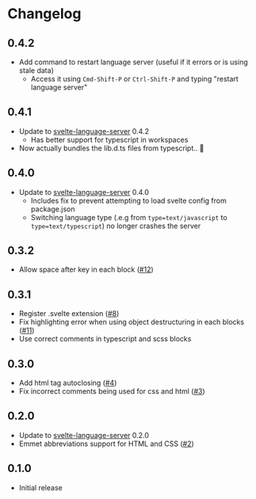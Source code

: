 # Changelog

## 0.4.2

*   Add command to restart language server (useful if it errors or is using stale data)
    *   Access it using `Cmd-Shift-P` or `Ctrl-Shift-P` and typing "restart language server"

## 0.4.1

*   Update to [svelte-language-server](https://github.com/UnwrittenFun/svelte-language-server/tree/v0.4.2) 0.4.2
    *   Has better support for typescript in workspaces
*   Now actually bundles the lib.d.ts files from typescript.. 🤦

## 0.4.0

*   Update to [svelte-language-server](https://github.com/UnwrittenFun/svelte-language-server/tree/v0.4.0) 0.4.0
    *   Includes fix to prevent attempting to load svelte config from package.json
    *   Switching language type (.e.g from `type=text/javascript` to `type=text/typescript`) no longer crashes the server

## 0.3.2

*   Allow space after key in each block ([#12](https://github.com/UnwrittenFun/svelte-vscode/issues/12))

## 0.3.1

*   Register .svelte extension ([#8](https://github.com/UnwrittenFun/svelte-vscode/pull/8))
*   Fix highlighting error when using object destructuring in each blocks ([#11](https://github.com/UnwrittenFun/svelte-vscode/issues/11))
*   Use correct comments in typescript and scss blocks

## 0.3.0

*   Add html tag autoclosing ([#4](https://github.com/UnwrittenFun/svelte-vscode/pull/4))
*   Fix incorrect comments being used for css and html ([#3](https://github.com/UnwrittenFun/svelte-vscode/issues/3))

## 0.2.0

*   Update to [svelte-language-server](https://github.com/UnwrittenFun/svelte-language-server/tree/v0.2.0) 0.2.0
*   Emmet abbreviations support for HTML and CSS ([#2](https://github.com/UnwrittenFun/svelte-vscode/issues/2))

## 0.1.0

*   Initial release
